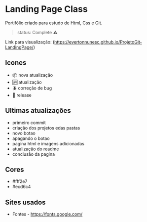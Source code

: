 # Landing Page Class

Portifólio criado para estudo de Html, Css e Git.

> status: Complete ⚠️

Link para visualização:
(https://evertonnunesc.github.io/ProjetoGit-LandingPage/)

## Icones

- :package: nova atualização
- :up: atualização
- :beetle: correção de bug
- :checkered_flag: release

## Ultimas atualizações

* primeiro commit
* criação dos projetos edas pastas
* novo botao
* apagando o botao
* pagina html e imagens adicionadas
* atualização do readme
* conclusão da pagina

## Cores

+ #fff2e7
+ #ecd6c4

## Sites usados

* Fontes - https://fonts.google.com/




